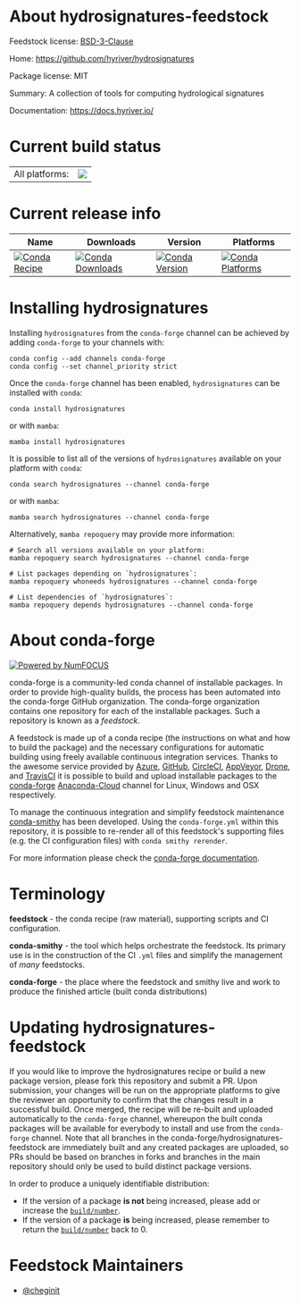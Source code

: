 About hydrosignatures-feedstock
===============================

Feedstock license: [BSD-3-Clause](https://github.com/conda-forge/hydrosignatures-feedstock/blob/main/LICENSE.txt)

Home: https://github.com/hyriver/hydrosignatures

Package license: MIT

Summary: A collection of tools for computing hydrological signatures

Documentation: https://docs.hyriver.io/

Current build status
====================


<table><tr><td>All platforms:</td>
    <td>
      <a href="https://dev.azure.com/conda-forge/feedstock-builds/_build/latest?definitionId=17556&branchName=main">
        <img src="https://dev.azure.com/conda-forge/feedstock-builds/_apis/build/status/hydrosignatures-feedstock?branchName=main">
      </a>
    </td>
  </tr>
</table>

Current release info
====================

| Name | Downloads | Version | Platforms |
| --- | --- | --- | --- |
| [![Conda Recipe](https://img.shields.io/badge/recipe-hydrosignatures-green.svg)](https://anaconda.org/conda-forge/hydrosignatures) | [![Conda Downloads](https://img.shields.io/conda/dn/conda-forge/hydrosignatures.svg)](https://anaconda.org/conda-forge/hydrosignatures) | [![Conda Version](https://img.shields.io/conda/vn/conda-forge/hydrosignatures.svg)](https://anaconda.org/conda-forge/hydrosignatures) | [![Conda Platforms](https://img.shields.io/conda/pn/conda-forge/hydrosignatures.svg)](https://anaconda.org/conda-forge/hydrosignatures) |

Installing hydrosignatures
==========================

Installing `hydrosignatures` from the `conda-forge` channel can be achieved by adding `conda-forge` to your channels with:

```
conda config --add channels conda-forge
conda config --set channel_priority strict
```

Once the `conda-forge` channel has been enabled, `hydrosignatures` can be installed with `conda`:

```
conda install hydrosignatures
```

or with `mamba`:

```
mamba install hydrosignatures
```

It is possible to list all of the versions of `hydrosignatures` available on your platform with `conda`:

```
conda search hydrosignatures --channel conda-forge
```

or with `mamba`:

```
mamba search hydrosignatures --channel conda-forge
```

Alternatively, `mamba repoquery` may provide more information:

```
# Search all versions available on your platform:
mamba repoquery search hydrosignatures --channel conda-forge

# List packages depending on `hydrosignatures`:
mamba repoquery whoneeds hydrosignatures --channel conda-forge

# List dependencies of `hydrosignatures`:
mamba repoquery depends hydrosignatures --channel conda-forge
```


About conda-forge
=================

[![Powered by
NumFOCUS](https://img.shields.io/badge/powered%20by-NumFOCUS-orange.svg?style=flat&colorA=E1523D&colorB=007D8A)](https://numfocus.org)

conda-forge is a community-led conda channel of installable packages.
In order to provide high-quality builds, the process has been automated into the
conda-forge GitHub organization. The conda-forge organization contains one repository
for each of the installable packages. Such a repository is known as a *feedstock*.

A feedstock is made up of a conda recipe (the instructions on what and how to build
the package) and the necessary configurations for automatic building using freely
available continuous integration services. Thanks to the awesome service provided by
[Azure](https://azure.microsoft.com/en-us/services/devops/), [GitHub](https://github.com/),
[CircleCI](https://circleci.com/), [AppVeyor](https://www.appveyor.com/),
[Drone](https://cloud.drone.io/welcome), and [TravisCI](https://travis-ci.com/)
it is possible to build and upload installable packages to the
[conda-forge](https://anaconda.org/conda-forge) [Anaconda-Cloud](https://anaconda.org/)
channel for Linux, Windows and OSX respectively.

To manage the continuous integration and simplify feedstock maintenance
[conda-smithy](https://github.com/conda-forge/conda-smithy) has been developed.
Using the ``conda-forge.yml`` within this repository, it is possible to re-render all of
this feedstock's supporting files (e.g. the CI configuration files) with ``conda smithy rerender``.

For more information please check the [conda-forge documentation](https://conda-forge.org/docs/).

Terminology
===========

**feedstock** - the conda recipe (raw material), supporting scripts and CI configuration.

**conda-smithy** - the tool which helps orchestrate the feedstock.
                   Its primary use is in the construction of the CI ``.yml`` files
                   and simplify the management of *many* feedstocks.

**conda-forge** - the place where the feedstock and smithy live and work to
                  produce the finished article (built conda distributions)


Updating hydrosignatures-feedstock
==================================

If you would like to improve the hydrosignatures recipe or build a new
package version, please fork this repository and submit a PR. Upon submission,
your changes will be run on the appropriate platforms to give the reviewer an
opportunity to confirm that the changes result in a successful build. Once
merged, the recipe will be re-built and uploaded automatically to the
`conda-forge` channel, whereupon the built conda packages will be available for
everybody to install and use from the `conda-forge` channel.
Note that all branches in the conda-forge/hydrosignatures-feedstock are
immediately built and any created packages are uploaded, so PRs should be based
on branches in forks and branches in the main repository should only be used to
build distinct package versions.

In order to produce a uniquely identifiable distribution:
 * If the version of a package **is not** being increased, please add or increase
   the [``build/number``](https://docs.conda.io/projects/conda-build/en/latest/resources/define-metadata.html#build-number-and-string).
 * If the version of a package **is** being increased, please remember to return
   the [``build/number``](https://docs.conda.io/projects/conda-build/en/latest/resources/define-metadata.html#build-number-and-string)
   back to 0.

Feedstock Maintainers
=====================

* [@cheginit](https://github.com/cheginit/)

